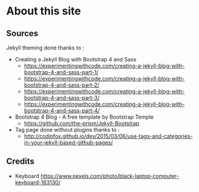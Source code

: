 # About this site

## Sources

Jekyll theming done thanks to :

- Creating a Jekyll Blog with Bootstrap 4 and Sass
  - <https://experimentingwithcode.com/creating-a-jekyll-blog-with-bootstrap-4-and-sass-part-1/>
  - <https://experimentingwithcode.com/creating-a-jekyll-blog-with-bootstrap-4-and-sass-part-2/>
  - <https://experimentingwithcode.com/creating-a-jekyll-blog-with-bootstrap-4-and-sass-part-3/>
  - <https://experimentingwithcode.com/creating-a-jekyll-blog-with-bootstrap-4-and-sass-part-4/>
- Bootstrap 4 Blog - A free template by Bootstrap Temple
  - <https://github.com/the-prism/Jekyll-Bootstrap>
- Tag page done without plugins thanks to :
  - <http://codinfox.github.io/dev/2015/03/06/use-tags-and-categories-in-your-jekyll-based-github-pages/>
  
## Credits

- Keyboard <https://www.pexels.com/photo/black-laptop-computer-keyboard-163130/>
